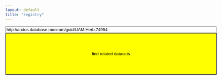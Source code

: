 ```yaml
---
layout: default
title: "registry"
---
```

<div>
<input type="text" id="identifier" style="width: 50em" value="http://arctos.database.museum/guid/UAM:Herb:74954">
</div>
<button onclick="locateDatasets()" type="button" style="width: 50em; height: 10em; background: yellow">find related datasets</button>

<p id="status"></p>
<p id="eml"></p>

<script>
   
  locateDatasets = function() {
    let specimenId = document.querySelector('#identifier').value; 
    let oReq = new XMLHttpRequest();
    document.querySelector('#status').textContent = 'locating datasets that contain [' + specimenId + ']...';
    oReq.addEventListener("load", function() {
      document.querySelector('#status').textContent = 'the following datasets contain [' + specimenId + ']:';
      this.responseText.split('\n').forEach(function(link) {
          let elemDiv = document.querySelector('#eml').appendChild(document.createElement('div'));
          let elem = elemDiv.appendChild(document.createElement('a'));
          elem.setAttribute('href', link);
          elem.setAttribute('target', '_blank');
          elem.textContent = link;
      });
    });
    oReq.open('GET', 'https://preston.guoda.bio/find/arctos/' + specimenId);
    oReq.send(); 
  }
</script>

